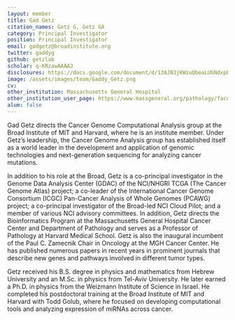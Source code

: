 ```yaml
---
layout: member
title: Gad Getz
citation_names: Getz G, Getz GA
category: Principal Investigator
position: Principal Investigator
email: gadgetz@broadinstitute.org
twitter: gaddyg
github: getzlab
scholar: q-KRzawAAAAJ
disclosures: https://docs.google.com/document/d/13AJN3jKWzuQbeaLUGNdxpBlss_tML6Mec2g_PX1VZ_A
image: /assets/images/team/Gaddy_Getz.png
cv:
other_institution: Massachusetts General Hospital
other_institution_user_page: https://www.massgeneral.org/pathology/faculty-and-staff/gad-getz
alum: false
---
```


Gad Getz directs the Cancer Genome Computational Analysis group at the Broad Institute of MIT and Harvard, where he is an institute member. Under Getz’s leadership, the Cancer Genome Analysis group has established itself as a world leader in the development and application of genomic technologies and next-generation sequencing for analyzing cancer mutations.

In addition to his role at the Broad, Getz is a co-principal investigator in the Genome Data Analysis Center (GDAC) of the NCI/NHGRI TCGA (The Cancer Genome Atlas) project; a co-leader of the International Cancer Genome Consortium (ICGC) Pan-Cancer Analysis of Whole Genomes (PCAWG) project; a co-principal investigator of the Broad-led NCI Cloud Pilot; and a member of various NCI advisory committees. In addition, Getz directs the Bioinformatics Program at the Massachusetts General Hospital Cancer Center and Department of Pathology and serves as a Professor of Pathology at Harvard Medical School. Getz is also the inaugural incumbent of the Paul C. Zamecnik Chair in Oncology at the MGH Cancer Center. He has published numerous papers in recent years in prominent journals that describe new genes and pathways involved in different tumor types.

Getz received his B.S. degree in physics and mathematics from Hebrew University and an M.Sc. in physics from Tel-Aviv University. He later earned a Ph.D. in physics from the Weizmann Institute of Science in Israel. He completed his postdoctoral training at the Broad Institute of MIT and Harvard with Todd Golub, where he focused on developing computational tools and analyzing expression of miRNAs across cancer.
